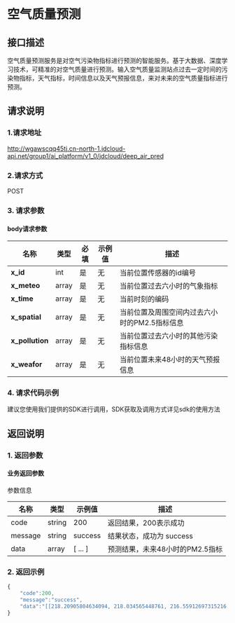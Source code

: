 # 空气质量预测

## 接口描述
空气质量预测服务是对空气污染物指标进行预测的智能服务。基于大数据、深度学习技术，可精准的对空气质量进行预测。输入空气质量监测站点过去一定时间的污染物指标，天气指标，时间信息以及天气预报信息，来对未来的空气质量指标进行预测。
## 请求说明

### 1.请求地址
http://wgawscqq45tj.cn-north-1.jdcloud-api.net/group1/ai_platform/v1_0/jdcloud/deep_air_pred

### 2.请求方式
POST

### 3. 请求参数

####  body请求参数
|名称|类型|必填|示例值|描述|
|---|---|---|---|---|
|**x_id**|int| 是 | 无 | 当前位置传感器的id编号|
|**x_meteo**|array| 是 | 无 | 当前位置过去六小时的气象指标|
|**x_time**|array| 是 | 无 | 当前时刻的编码|
|**x_spatial**|array| 是 | 无 | 当前位置及周围空间内过去六小时的PM2.5指标信息|
|**x_pollution**|array| 是 | 无 | 当前位置过去六小时的其他污染指标信息|
|**x_weafor**|array| 是 | 无 | 当前位置未来48小时的天气预报信息|

### 4. 请求代码示例
建议您使用我们提供的SDK进行调用，SDK获取及调用方式详见sdk的使用方法

## 返回说明

### 1. 返回参数

####  业务返回参数
参数信息

|名称|类型|示例值|描述|
|---|---|---|---|
|code|string | 200 | 返回结果，200表示成功|
|message|string | success | 结果状态，成功为 success |
|data| array | [ ... ] | 预测结果，未来48小时的PM2.5指标 |

### 2. 返回示例
```js
{
    "code":200,
    "message":"success",
    "data":"[[218.20905804634094, 218.034565448761, 216.55912697315216, 213.26619386672974, 210.07737517356873, 206.34326338768005, 202.68836617469788, 196.08770310878754, 191.69065356254578, 184.06732380390167, 175.8788675069809, 170.30003666877747, 163.2213443517685, 155.857652425766, 151.30414068698883, 146.0036337375641, 140.38364589214325, 135.09193062782288, 133.85221362113953, 132.62468576431274, 128.63759696483612, 129.09653782844543, 126.01791322231293, 124.98481571674347, 120.23574113845825, 113.90404403209686, 111.53754591941833, 107.6134741306305, 102.387934923172, 99.13612902164459, 96.49336338043213, 93.33813190460205, 91.25816822052002, 89.8345410823822, 88.55670690536499, 87.47902512550354, 85.10266244411469, 84.28098261356354, 79.99394834041595, 82.2131484746933, 79.94762063026428, 80.26379346847534, 81.25185966491699, 81.93887770175934, 82.28793740272522, 87.03549206256866, 84.85482633113861, 88.44824135303497]]"
}
```